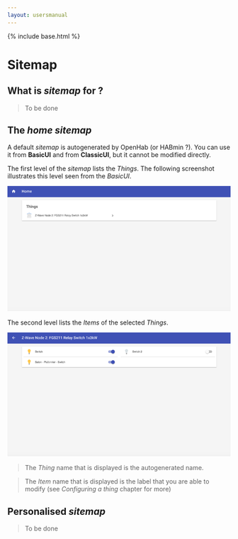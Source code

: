 ```yaml
---
layout: usersmanual
---
```


{% include base.html %}

# Sitemap

## What is *sitemap* for ?

> To be done

## The *home* *sitemap*

A default *sitemap* is autogenerated by OpenHab (or HABmin ?). You can use it from **BasicUI** and from **ClassicUI**, but it cannot be modified directly.

The first level of the *sitemap* lists the *Things*. The following screenshot illustrates this level seen from the *BasicUI*.

![](images/add-node-65.png)

The second level lists the *Items* of the selected *Things*.

![](images/add-node-70.png)

> The *Thing* name that is displayed is the autogenerated name.

> The *Item* name that is displayed is the label that you are able to modify (see *Configuring a thing* chapter for more)

## Personalised *sitemap*

> To be done